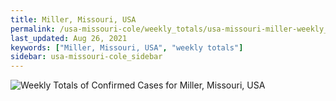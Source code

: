 ```yaml
---
title: Miller, Missouri, USA
permalink: /usa-missouri-cole/weekly_totals/usa-missouri-miller-weekly_totals.html
last_updated: Aug 26, 2021
keywords: ["Miller, Missouri, USA", "weekly totals"]
sidebar: usa-missouri-cole_sidebar
---
```


![Weekly Totals of Confirmed Cases for Miller, Missouri, USA](/covid_tracker/images/graphs/usa-missouri-miller-weekly_totals_graph.png)
